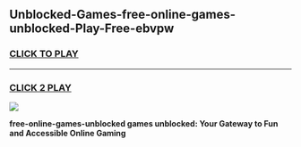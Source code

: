 
## Unblocked-Games-free-online-games-unblocked-Play-Free-ebvpw
<h3>
<a href="https://premium76.site?title=free-online-games-unblocked&ref=21A">CLICK TO PLAY</a></h3>
<hr>

<h3>
<a href="https://premium76.site?title=free-online-games-unblocked&ref=21A">CLICK 2 PLAY</a>
  
</h3>

<a href="https://premium76.site?title=free-online-games-unblocked&ref=21A"><img src="https://clearcache.store/games.png"></a>


**free-online-games-unblocked games unblocked: Your Gateway to Fun and Accessible Online Gaming**
